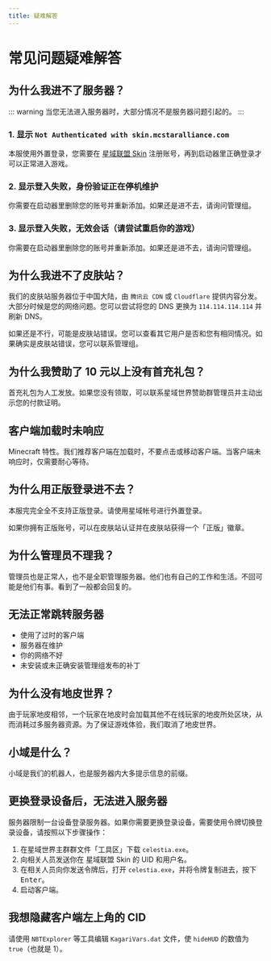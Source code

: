 ```yaml
---
title: 疑难解答
---
```


# 常见问题疑难解答

## 为什么我进不了服务器？
::: warning
当您无法进入服务器时，大部分情况不是服务器问题引起的。
:::

### 1. 显示 `Not Authenticated with skin.mcstaralliance.com`
本服使用外置登录，您需要在 [星域联盟 Skin](https://skin.mcstaralliance.com) 注册账号，再到启动器里正确登录才可以正常进入游戏。

### 2. 显示登入失败，身份验证正在停机维护
你需要在启动器里删除您的账号并重新添加。如果还是进不去，请询问管理组。

### 3. 显示登入失败，无效会话（请尝试重启你的游戏）

你需要在启动器里删除您的账号并重新添加。如果还是进不去，请询问管理组。

## 为什么我进不了皮肤站？

我们的皮肤站服务器位于中国大陆，由 `腾讯云 CDN` 或 `Cloudflare` 提供内容分发。大部分时候是您的网络问题。您可以尝试将您的 DNS 更换为 `114.114.114.114` 并刷新 DNS。

如果还是不行，可能是皮肤站错误。您可以查看其它用户是否和您有相同情况。如果确实是皮肤站错误，您可以联系管理组。

## 为什么我赞助了 10 元以上没有首充礼包？

首充礼包为人工发放。如果您没有领取，可以联系星域世界赞助群管理员并主动出示您的付款证明。

## 客户端加载时未响应

Minecraft 特性。我们推荐客户端在加载时，不要点击或移动客户端。当客户端未响应时，仅需要耐心等待。

## 为什么用正版登录进不去？

本服完完全全不支持正版登录。请使用星域帐号进行外置登录。

如果你拥有正版账号，可以在皮肤站认证并在皮肤站获得一个「正版」徽章。

## 为什么管理员不理我？

管理员也是正常人，也不是全职管理服务器。他们也有自己的工作和生活。不回可能是他们有事。看到了一般都会回复的。

## 无法正常跳转服务器

- 使用了过时的客户端
- 服务器在维护
- 你的网络不好
- 未安装或未正确安装管理组发布的补丁

## 为什么没有地皮世界？

由于玩家地皮相邻，一个玩家在地皮时会加载其他不在线玩家的地皮所处区块，从而消耗过多服务器资源。为了保证游戏体验，我们取消了地皮世界。

## 小域是什么？

小域是我们的机器人，也是服务器内大多提示信息的前缀。

## 更换登录设备后，无法进入服务器

服务器限制一台设备登录服务器。如果你需要更换登录设备，需要使用令牌切换登录设备，请按照以下步骤操作：

1. 在星域世界主群群文件「工具区」下载 `celestia.exe`。
2. 向相关人员发送你在 星域联盟 Skin 的 UID 和用户名。
3. 在相关人员向你发送令牌后，打开 `celestia.exe`，并将令牌复制进去，按下 <kbd>Enter</kbd>。
4. 启动客户端。

## 我想隐藏客户端左上角的 CID

请使用 `NBTExplorer` 等工具编辑 `KagariVars.dat` 文件，使 `hideHUD` 的数值为 `true`（也就是 1）。

